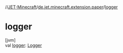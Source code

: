 //[JET-Minecraft](../../index.md)/[de.jet.minecraft.extension.paper](index.md)/[logger](logger.md)

# logger

[jvm]\
val [logger](logger.md): [Logger](https://docs.oracle.com/javase/8/docs/api/java/util/logging/Logger.html)
